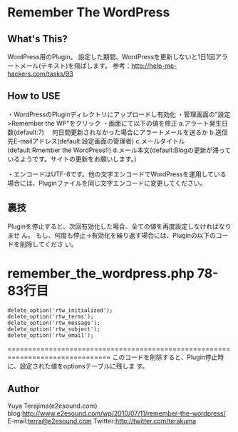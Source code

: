 # Remember The WordPress

## What's This?
WordPress用のPlugin。
設定した期間、WordPressを更新しないと1日1回アラートメール(テキスト)を飛ばします。
参考：http://help-me-hackers.com/tasks/93


## How to USE
・WordPressのPluginディレクトリにアップロードし有効化
・管理画面の"設定>Remember the WP"をクリック
・画面にて以下の値を修正
    a.アラート発生日数(default:7)
    　何日間更新されなかった場合にアラートメールを送るか
    b.送信先E-mailアドレス(default:設定画面の管理者)
    c.メールタイトル(default:Rmember the WordPress!!)
    d.メール本文(default:Blogの更新が滞っているようです。サイトの更新をお願いします。)

・エンコードはUTF-8です。他の文字エンコードでWordPressを運用している場合には、Pluginファイルを同じ文字エンコードに変更してください。


## 裏技
Pluginを停止すると、次回有効化した場合、全ての値を再度設定しなければなりませ
ん。
もし、何度も停止→有効化を繰り返す場合には、Pluginの以下のコードを削除してくださ
い。

remember_the_wordpress.php 78-83行目
===============================================================================
    delete_option('rtw_initialized');
    delete_option('rtw_terms');
    delete_option('rtw_message');
    delete_option('rtw_subject');
    delete_option('rtw_email');
===============================================================================
このコードを削除すると、Plugin停止時に、設定された値をoptionsテーブルに残しま
す。

## Author
Yuya Terajima(e2esound.com)
blog:http://www.e2esound.com/wp/2010/07/11/remember-the-wordpress/
E-mail:terra@e2esound.com
Twitter:http://twitter.com/terakuma
